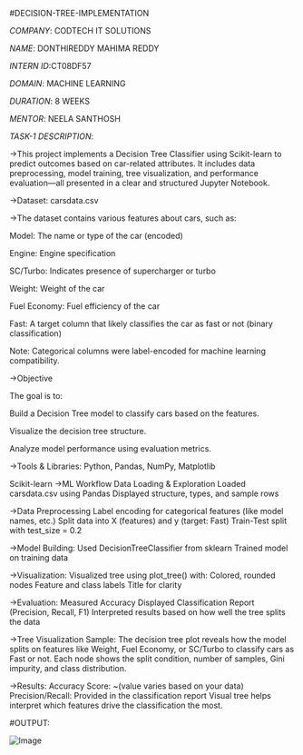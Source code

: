 #DECISION-TREE-IMPLEMENTATION

*COMPANY*: CODTECH IT SOLUTIONS

*NAME*: DONTHIREDDY MAHIMA REDDY

*INTERN ID*:CT08DF57

*DOMAIN*: MACHINE LEARNING

*DURATION*: 8 WEEKS

*MENTOR*: NEELA SANTHOSH

*TASK-1*
*DESCRIPTION*:

->This project implements a Decision Tree Classifier using Scikit-learn to predict outcomes based on car-related attributes. It includes data preprocessing, model training, tree visualization, and performance evaluation—all presented in a clear and structured Jupyter Notebook.

->Dataset: carsdata.csv

->The dataset contains various features about cars, such as:

Model: The name or type of the car (encoded)

Engine: Engine specification

SC/Turbo: Indicates presence of supercharger or turbo

Weight: Weight of the car

Fuel Economy: Fuel efficiency of the car

Fast: A target column that likely classifies the car as fast or not (binary classification)

Note: Categorical columns were label-encoded for machine learning compatibility.

->Objective

The goal is to:

Build a Decision Tree model to classify cars based on the features.

Visualize the decision tree structure.

Analyze model performance using evaluation metrics.

->Tools & Libraries:
Python,
Pandas,
NumPy,
Matplotlib

Scikit-learn
->ML Workflow
Data Loading & Exploration
Loaded carsdata.csv using Pandas
Displayed structure, types, and sample rows

->Data Preprocessing
Label encoding for categorical features (like model names, etc.)
Split data into X (features) and y (target: Fast)
Train-Test split with test_size = 0.2

->Model Building:
Used DecisionTreeClassifier from sklearn
Trained model on training data

->Visualization:
Visualized tree using plot_tree() with:
Colored, rounded nodes
Feature and class labels
Title for clarity

->Evaluation:
Measured Accuracy
Displayed Classification Report (Precision, Recall, F1)
Interpreted results based on how well the tree splits the data

->Tree Visualization Sample:
The decision tree plot reveals how the model splits on features like Weight, Fuel Economy, or SC/Turbo to classify cars as Fast or not. Each node shows the split condition, number of samples, Gini impurity, and class distribution.

->Results:
Accuracy Score: ~(value varies based on your data)
Precision/Recall: Provided in the classification report
Visual tree helps interpret which features drive the classification the most.

#OUTPUT:

![Image](https://github.com/user-attachments/assets/c1fee760-91d2-47d1-b7ca-8ca9356c786e)
